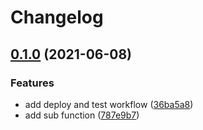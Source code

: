 # Changelog

## [0.1.0](https://www.github.com/atreya2011/go-mod-renshuu/compare/v0.0.1...v0.1.0) (2021-06-08)


### Features

* add deploy and test workflow ([36ba5a8](https://www.github.com/atreya2011/go-mod-renshuu/commit/36ba5a83f438d03ef34639aac78eb3845a1b3717))
* add sub function ([787e9b7](https://www.github.com/atreya2011/go-mod-renshuu/commit/787e9b7f2f4f581f5d7d407f0645d33859768bda))
